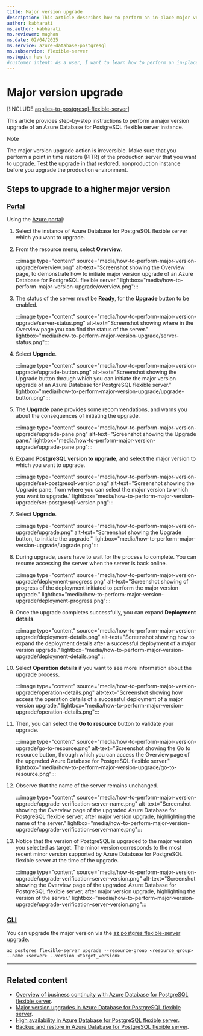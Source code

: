 ```yaml
---
title: Major version upgrade
description: This article describes how to perform an in-place major version upgrade of an Azure Database for PostgreSQL flexible server.
author: kabharati
ms.author: kabharati
ms.reviewer: maghan
ms.date: 02/04/2025
ms.service: azure-database-postgresql
ms.subservice: flexible-server
ms.topic: how-to
#customer intent: As a user, I want to learn how to perform an in-place major version upgrade of an Azure Database for PostgreSQL flexible server.
---
```


# Major version upgrade

[!INCLUDE [applies-to-postgresql-flexible-server](~/reusable-content/ce-skilling/azure/includes/postgresql/includes/applies-to-postgresql-flexible-server.md)]

This article provides step-by-step instructions to perform a major version upgrade of an Azure Database for PostgreSQL flexible server instance.

> [!NOTE]  
> The major version upgrade action is irreversible. Make sure that you perform a point in time restore (PITR) of the production server that you want to upgrade. Test the upgrade in that restored, nonproduction instance before you upgrade the production environment.

## Steps to upgrade to a higher major version

### [Portal](#tab/portal-major-version-upgrade)

Using the [Azure portal](https://portal.azure.com/):

1. Select the instance of Azure Database for PostgreSQL flexible server which you want to upgrade.

2. From the resource menu, select **Overview**.

   :::image type="content" source="media/how-to-perform-major-version-upgrade/overview.png" alt-text="Screenshot showing the Overview page, to demonstrate how to initiate major version upgrade of an Azure Database for PostgreSQL flexible server." lightbox="media/how-to-perform-major-version-upgrade/overview.png":::

3. The status of the server must be **Ready**, for the **Upgrade** button to be enabled.

   :::image type="content" source="media/how-to-perform-major-version-upgrade/server-status.png" alt-text="Screenshot showing where in the Overview page you can find the status of the server." lightbox="media/how-to-perform-major-version-upgrade/server-status.png":::

4. Select **Upgrade**.

   :::image type="content" source="media/how-to-perform-major-version-upgrade/upgrade-button.png" alt-text="Screenshot showing the Upgrade button through which you can initiate the major version upgrade of an Azure Database for PostgreSQL flexible server." lightbox="media/how-to-perform-major-version-upgrade/upgrade-button.png":::

5. The **Upgrade** pane provides some recommendations, and warns you about the consequences of initiating the upgrade.

   :::image type="content" source="media/how-to-perform-major-version-upgrade/upgrade-pane.png" alt-text="Screenshot showing the Upgrade pane." lightbox="media/how-to-perform-major-version-upgrade/upgrade-pane.png":::

6. Expand **PostgreSQL version to upgrade**, and select the major version to which you want to upgrade.

   :::image type="content" source="media/how-to-perform-major-version-upgrade/set-postgresql-version.png" alt-text="Screenshot showing the Upgrade pane, from where you can select the major version to which you want to upgrade." lightbox="media/how-to-perform-major-version-upgrade/set-postgresql-version.png"::: 

7. Select **Upgrade**.

   :::image type="content" source="media/how-to-perform-major-version-upgrade/upgrade.png" alt-text="Screenshot showing the Upgrade button, to initiate the upgrade." lightbox="media/how-to-perform-major-version-upgrade/upgrade.png"::: 

8. During upgrade, users have to wait for the process to complete. You can resume accessing the server when the server is back online.

   :::image type="content" source="media/how-to-perform-major-version-upgrade/deployment-progress.png" alt-text="Screenshot showing of progress of the deployment initiated to perform the major version upgrade." lightbox="media/how-to-perform-major-version-upgrade/deployment-progress.png":::

9. Once the upgrade completes successfully, you can expand **Deployment details**.

   :::image type="content" source="media/how-to-perform-major-version-upgrade/deployment-details.png" alt-text="Screenshot showing how to expand the deployment details after a successful deployment of a major version upgrade." lightbox="media/how-to-perform-major-version-upgrade/deployment-details.png":::

10. Select **Operation details** if you want to see more information about the upgrade process.

    :::image type="content" source="media/how-to-perform-major-version-upgrade/operation-details.png" alt-text="Screenshot showing how access the operation details of a successful deployment of a major version upgrade." lightbox="media/how-to-perform-major-version-upgrade/operation-details.png":::

11. Then, you can select the **Go to resource** button to validate your upgrade.

    :::image type="content" source="media/how-to-perform-major-version-upgrade/go-to-resource.png" alt-text="Screenshot showing the Go to resource button, through which you can access the Overview page of the upgraded Azure Database for PostgreSQL flexible server." lightbox="media/how-to-perform-major-version-upgrade/go-to-resource.png":::

12. Observe that the name of the server remains unchanged.

    :::image type="content" source="media/how-to-perform-major-version-upgrade/upgrade-verification-server-name.png" alt-text="Screenshot showing the Overview page of the upgraded Azure Database for PostgreSQL flexible server, after major version upgrade, highlighting the name of the server." lightbox="media/how-to-perform-major-version-upgrade/upgrade-verification-server-name.png":::

13. Notice that the version of PostgreSQL is upgraded to the major version you selected as target. The minor version corresponds to the most recent minor version supported by Azure Database for PostgreSQL flexible server at the time of the upgrade.

    :::image type="content" source="media/how-to-perform-major-version-upgrade/upgrade-verification-server-version.png" alt-text="Screenshot showing the Overview page of the upgraded Azure Database for PostgreSQL flexible server, after major version upgrade, highlighting the version of the server." lightbox="media/how-to-perform-major-version-upgrade/upgrade-verification-server-version.png":::

### [CLI](#tab/cli-major-version-upgrade)

You can upgrade the major version via the [az postgres flexible-server upgrade](/cli/azure/postgres/flexible-server#az-postgres-flexible-server-upgrade).

```azurecli-interactive
az postgres flexible-server upgrade --resource-group <resource_group> --name <server> --version <target_version>
```

---

## Related content

- [Overview of business continuity with Azure Database for PostgreSQL flexible server](concepts-business-continuity.md).
- [Major version upgrades in Azure Database for PostgreSQL flexible server](concepts-major-version-upgrade.md).
- [High availability in Azure Database for PostgreSQL flexible server](/azure/reliability/reliability-postgresql-flexible-server).
- [Backup and restore in Azure Database for PostgreSQL flexible server](concepts-backup-restore.md).
